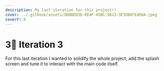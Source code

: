 ```yaml
---
description: My last iteration for this project!!
cover: ../.gitbook/assets/0DBBED3D-0E4F-45BC-9613-3E5DB6FE4D0A.jpeg
coverY: 0
---
```


# 3⃣ Iteration 3

For this last iteration I wanted to solidify the whole project, add the splash screen and tune it to interact with the main code itself.

